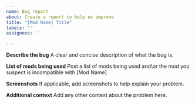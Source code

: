 ```yaml
---
name: Bug report
about: Create a report to help us improve
title: "[Mod Name] Title"
labels: ''
assignees: ''

---
```


**Describe the bug**
A clear and concise description of what the bug is.

**List of mods being used**
Post a list of mods being used and\or the mod you suspect is incompatible with [Mod Name]

**Screenshots**
If applicable, add screenshots to help explain your problem.

**Additional context**
Add any other context about the problem here.
